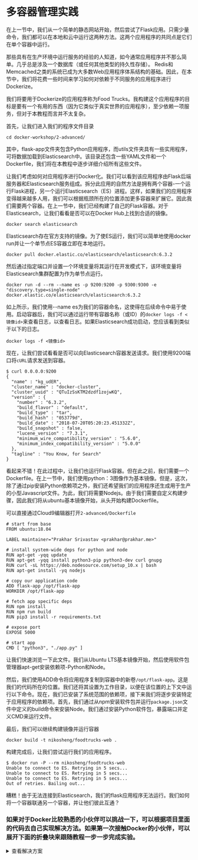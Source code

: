# 多容器管理实践

在上一节中，我们从一个简单的静态网站开始，然后尝试了Flask应用。只需少量命令，我们都可以在本地和云中运行这两种方法。这两个应用程序的共同点是它们在单个容器中运行。

那些具有在生产环境中运行服务的经验的人知道，如今通常应用程序并不那么简单。几乎总是涉及一个数据库（或任何其他类型的持久性存储）。 Redis和Memcached之类的系统已成为大多数Web应用程序体系结构的基础。因此，在本节中，我们将花费一些时间来学习如何对依赖于不同服务的应用程序进行Dockerize。

我们将要用于Dockerize的应用程序称为Food Trucks。我构建这个应用程序的目标是要有一个有用的东西（因为它类似于真实世界的应用程序），至少依赖一项服务，但对于本教程而言并不太复杂。

首先，让我们进入我们的程序文件目录

```
cd docker-workshop/2-advanced/
```

其中，flask-app文件夹包含Python应用程序，而utils文件夹具有一些实用程序，可将数据加载到Elasticsearch中。该目录还包含一些YAML文件和一个Dockerfile，我们将在本教程中逐步详细介绍所有这些文件。

让我们考虑如何对应用程序进行Docker化。我们可以看到该应用程序由Flask后端服务器和Elasticsearch服务组成。拆分此应用的自然方法是拥有两个容器-一个运行Flask进程，另一个运行Elasticsearch（ES）进程。这样，如果我们的应用程序变得越来越多人用，我们可以根据瓶颈所在的位置添加更多容器来扩展它。因此我们需要两个容器。在上一节中，我们已经构建了自己的Flask容器。对于Elasticsearch，让我们看看是否可以在Docker Hub上找到合适的镜像。

```
docker search elasticsearch
```

Elasticsearch存在官方支持的镜像。为了使ES运行，我们可以简单地使用docker run并让一个单节点ES容器立即在本地运行。

```
docker pull docker.elastic.co/elasticsearch/elasticsearch:6.3.2
```

然后通过指定端口并设置一个环境变量将其运行在开发模式下，该环境变量将Elasticsearch集群配置为作为单节点运行。

```
docker run -d --rm --name es -p 9200:9200 -p 9300:9300 -e "discovery.type=single-node" docker.elastic.co/elasticsearch/elasticsearch:6.3.2
```

如上所示，我们使用--name es为我们的容器命名，这使得在后续命令中易于使用。启动容器后，我们可以通过运行带有容器名称（或ID）的`docker logs -f <镜像id>`来查看日志，以查看日志。如果Elasticsearch成功启动，您应该看到类似于以下的日志。

```
docker logs -f <镜像id>
```

现在，让我们尝试看看是否可以向Elasticsearch容器发送请求。我们使用9200端口将`cURL`请求发送到容器。

```
$ curl 0.0.0.0:9200
{
  "name" : "kg_udER",
  "cluster_name" : "docker-cluster",
  "cluster_uuid" : "QTuIzSsKTM2dzdf1zojwKQ",
  "version" : {
    "number" : "6.3.2",
    "build_flavor" : "default",
    "build_type" : "tar",
    "build_hash" : "053779d",
    "build_date" : "2018-07-20T05:20:23.451332Z",
    "build_snapshot" : false,
    "lucene_version" : "7.3.1",
    "minimum_wire_compatibility_version" : "5.6.0",
    "minimum_index_compatibility_version" : "5.0.0"
  },
  "tagline" : "You Know, for Search"
}
```

看起来不错！在此过程中，让我们也运行Flask容器。但在此之前，我们需要一个Dockerfile。在上一节中，我们使用python：3图像作为基本镜像。但是，这次，除了通过pip安装Python依赖项之外，我们还希望我们的应用程序还生成用于生产的小型Javascript文件。为此，我们将需要Nodejs。由于我们需要自定义构建步骤，因此我们将从ubuntu基本镜像开始，从头开始构建Dockerfile。

可以直接通过Cloud9编辑器打开`2-advanced/Dockerfile`

```
# start from base
FROM ubuntu:18.04

LABEL maintainer="Prakhar Srivastav <prakhar@prakhar.me>"

# install system-wide deps for python and node
RUN apt-get -yqq update
RUN apt-get -yqq install python3-pip python3-dev curl gnupg
RUN curl -sL https://deb.nodesource.com/setup_10.x | bash
RUN apt-get install -yq nodejs

# copy our application code
ADD flask-app /opt/flask-app
WORKDIR /opt/flask-app

# fetch app specific deps
RUN npm install
RUN npm run build
RUN pip3 install -r requirements.txt

# expose port
EXPOSE 5000

# start app
CMD [ "python3", "./app.py" ]
```

让我们快速浏览一下此文件。我们从Ubuntu LTS基本镜像开始，然后使用软件包管理器apt-get安装依赖项-Python和Node。

然后，我们使用ADD命令将应用程序复制到容器中的新卷`/opt/flask-app`。这是我们的代码所在的位置。我们还将其设置为工作目录，以便在该位置的上下文中运行以下命令。现在，我们已安装了系统范围的依赖项，接下来我们将逐步安装特定于应用程序的依赖项。首先，我们通过从npm安装软件包并运行`package.json`文件中定义的build命令来安装Node。我们通过安装Python软件包，暴露端口并定义CMD来运行文件。

最后，我们可以继续构建镜像并运行容器

```
docker build -t nikosheng/foodtrucks-web .
```

构建完成后，让我们尝试运行我们的应用程序。

```
$ docker run -P --rm nikosheng/foodtrucks-web
Unable to connect to ES. Retrying in 5 secs...
Unable to connect to ES. Retrying in 5 secs...
Unable to connect to ES. Retrying in 5 secs...
Out of retries. Bailing out...
```

糟糕！由于无法连接到Elasticsearch，我们的flask应用程序无法运行。我们如何将一个容器联通另一个容器，并让他们彼此互通？

### 如果对于Docker比较熟悉的小伙伴可以挑战一下，可以根据项目里面的代码去自己实现解决方法。如果第一次接触Docker的小伙伴，可以展开下面的折叠块来跟随教程一步一步完成实验。

<details>
<summary>查看解决方案</summary>
<pre>

## Docker Network

在讨论Docker用于处理此类情况的功能之前，让我们先看看是否可以找到解决问题的方法。希望这会使您对我们将要研究的能有所了解。

好的，让我们运行`docker container ls`（与`docker ps`相同），看看有什么。

```
admin:~/environment $ docker ps
CONTAINER ID        IMAGE                                                 COMMAND                  CREATED             STATUS              PORTS                                            NAMES
b17bd4d6a319        docker.elastic.co/elasticsearch/elasticsearch:6.3.2   "/usr/local/bin/dock…"   20 minutes ago      Up 20 minutes       0.0.0.0:9200->9200/tcp, 0.0.0.0:9300->9300/tcp   es
admin:~/environment $ 
```

因此，我们有一个ES容器运行在0.0.0.0:9200端口上，我们可以直接访问该容器。如果我们可以告诉Flask应用连接到该URL，则它应该可以连接并与ES通信。让我们深入研究Python代码，看看如何定义连接的详细信息。

让我们打开`2-advanced/flask-app/app.py`

```
es = Elasticsearch(host='es')
```

在代码中，我们需要告诉Flask容器，ES容器正在0.0.0.0主机上运行（默认端口为9200），这应该使它工作，对吗？不幸的是，这是不正确的，因为IP 0.0.0.0是从主机（localhost）访问ES容器的IP。另一个容器将无法在同一IP地址上访问它。如果不是该IP，那么ES容器应可访问哪个IP地址？

现在是开始探索Docker网络的好时机。安装docker后，它将自动创建三个网络。

```
admin:~/environment $ docker network ls
NETWORK ID          NAME                DRIVER              SCOPE
d037c38ecd83        bridge              bridge              local
6a3b3ab8c510        host                host                local
de2a13d13a7a        none                null                local
```

桥接网络(bridge)是默认情况下运行容器的网络。因此，这意味着当我运行ES容器时，它正在此桥接网络中运行。为了验证这一点，让我们检查网络。

```
admin:~/environment $ docker network inspect bridge
[
    {
        "Name": "bridge",
        "Id": "d037c38ecd83d19ab65cd70020b996e9a53dd9c31a457658b47c14208f483410",
        "Created": "2020-07-29T01:04:11.675105689Z",
        "Scope": "local",
        "Driver": "bridge",
        "EnableIPv6": false,
        "IPAM": {
            "Driver": "default",
            "Options": null,
            "Config": [
                {
                    "Subnet": "172.17.0.0/16",
                    "Gateway": "172.17.0.1"
                }
            ]
        },
        "Internal": false,
        "Attachable": false,
        "Ingress": false,
        "ConfigFrom": {
            "Network": ""
        },
        "ConfigOnly": false,
        "Containers": {
            "b17bd4d6a319e6206d47d9a5496d107a025c5cdfd7a37c64d7aa8e3570232b79": {
                "Name": "es",
                "EndpointID": "9944409131e57a61f18d86fab2e776126d42a2d20884b5c01ecfa7faecc385ce",
                "MacAddress": "02:42:ac:11:00:02",
                "IPv4Address": "172.17.0.2/16",
                "IPv6Address": ""
            }
        },
        "Options": {
            "com.docker.network.bridge.default_bridge": "true",
            "com.docker.network.bridge.enable_icc": "true",
            "com.docker.network.bridge.enable_ip_masquerade": "true",
            "com.docker.network.bridge.host_binding_ipv4": "0.0.0.0",
            "com.docker.network.bridge.name": "docker0",
            "com.docker.network.driver.mtu": "1500"
        },
        "Labels": {}
    }
]
```
您可以看到我们的容器`b17bd4d6a319`在输出的“容器”部分下列出。我们还看到的是此容器已分配的IP地址-172.17.0.2。这是我们要查找的IP地址吗？让我们通过运行Flask容器并尝试访问此IP来找出答案。

```
$ docker run -it --rm nikosheng/foodtrucks-web curl 172.17.0.2:9200
{
  "name" : "-ml6cJ3",
  "cluster_name" : "docker-cluster",
  "cluster_uuid" : "LoB0rDHaTqKMqoKMnnD2dA",
  "version" : {
    "number" : "6.3.2",
    "build_flavor" : "default",
    "build_type" : "tar",
    "build_hash" : "053779d",
    "build_date" : "2018-07-20T05:20:23.451332Z",
    "build_snapshot" : false,
    "lucene_version" : "7.3.1",
    "minimum_wire_compatibility_version" : "5.6.0",
    "minimum_index_compatibility_version" : "5.0.0"
  },
  "tagline" : "You Know, for Search"
}
```

我们可以直接在运行docker的时候加上我们希望容器执行的命令，我们看到我们确实可以在172.17.0.2:9200上与ES对话。Awesome！

尽管我们已经找到了一种使容器相互通信的方法，但是这种方法仍然存在两个问题

 - 我们如何告诉Flask容器es主机名代表172.17.0.2或其他IP，因为IP可能会随时变化

 - 由于默认情况下每个容器都共享桥接网络，因此此方法并不安全。我们如何隔离我们的网络？

好消息是Docker对我们的问题有很好的答案。它允许我们定义自己的网络，同时使用docker network命令将它们隔离。

首先，让我们创建自己的网络。

```
$ docker network create aws-net

$ docker network ls
NETWORK ID          NAME                DRIVER              SCOPE
a5e79e75b97b        aws-net             bridge              local
```

`docker network create`命令创建一个新的网桥网络，这是我们目前需要的。就Docker而言，网桥网络使用软件网桥，该软件网桥允许连接到同一网桥网络的容器进行通信，同时将未连接到该网桥网络的容器隔离。 Docker网桥驱动程序会自动在主机中部署规则，以使不同网桥网络上的容器无法直接相互通信。

现在我们有了一个自定义网络，我们可以使用--net标志在该网络内启动容器。但首先，为了启动具有相同名称的新容器，我们将停止并删除在网桥（默认）网络中运行的ES容器。

```
$ docker container stop es
es

$ docker container rm es
es

$ docker run -d --name es --net aws-net -p 9200:9200 -p 9300:9300 -e "discovery.type=single-node" docker.elastic.co/elasticsearch/elasticsearch:6.3.2

$ docker network inspect aws-net
[
    {
        "Name": "aws-net",
        "Id": "a5e79e75b97bddc921f59cc233e3d4fd47cf05753fe9cba833dcf6d0e39e9fb2",
        "Created": "2020-07-29T01:52:29.251280599Z",
        "Scope": "local",
        "Driver": "bridge",
        "EnableIPv6": false,
        "IPAM": {
            "Driver": "default",
            "Options": {},
            "Config": [
                {
                    "Subnet": "172.18.0.0/16",
                    "Gateway": "172.18.0.1"
                }
            ]
        },
        "Internal": false,
        "Attachable": false,
        "Ingress": false,
        "ConfigFrom": {
            "Network": ""
        },
        "ConfigOnly": false,
        "Containers": {
            "aa04d18a7d073df6159717029ae5b42aa10a476d93a637fab24f122b94eee651": {
                "Name": "es",
                "EndpointID": "1ab25adb60508edc9d422095c89a8a6f28da0eb3576882be16ca0f234a8b8f46",
                "MacAddress": "02:42:ac:12:00:02",
                "IPv4Address": "172.18.0.2/16",
                "IPv6Address": ""
            }
        },
        "Options": {},
        "Labels": {}
    }
]
```

如您所见，我们的es容器现在在aws-net网桥网络中运行。现在，让我们检查一下在aws-net网络中启动时发生的情况。

```
$ docker run -it --rm --net aws-net nikosheng/foodtrucks-web curl es:9200
{
  "name" : "8HgCcmE",
  "cluster_name" : "docker-cluster",
  "cluster_uuid" : "-C8xgQccSVmqx3KQFteyZA",
  "version" : {
    "number" : "6.3.2",
    "build_flavor" : "default",
    "build_type" : "tar",
    "build_hash" : "053779d",
    "build_date" : "2018-07-20T05:20:23.451332Z",
    "build_snapshot" : false,
    "lucene_version" : "7.3.1",
    "minimum_wire_compatibility_version" : "5.6.0",
    "minimum_index_compatibility_version" : "5.0.0"
  },
  "tagline" : "You Know, for Search"
}
```
可行！在用户定义的网络（如aws-net）上，容器不仅可以通过IP地址进行通信，而且还可以将容器名称解析为IP地址。此功能称为自动服务发现。让我们立即启动Flask容器

请注意，如果出现`The container name "foodtrucks-web" is already in use by container` 的错误，可以先通过 docker container ls -a 获取停止的容器id，然后通过docker container stop <容器id> 以及 docker container rm <容器id> 来彻底注销容器

```
$ docker run -d --net aws-net -p 5000:5000 --name foodtrucks-web nikosheng/foodtrucks-web

$ docker container ls
CONTAINER ID        IMAGE                                                 COMMAND                  CREATED             STATUS              PORTS                                            NAMES
308e2ed9d218        nikosheng/foodtrucks-web                              "python3 ./app.py"       18 seconds ago      Up 17 seconds       0.0.0.0:5000->5000/tcp                           foodtrucks-web
aa04d18a7d07        docker.elastic.co/elasticsearch/elasticsearch:6.3.2   "/usr/local/bin/dock…"   42 minutes ago      Up 42 minutes       0.0.0.0:9200->9200/tcp, 0.0.0.0:9300->9300/tcp   es

$ curl -I 0.0.0.0:5000
HTTP/1.0 200 OK
Content-Type: text/html; charset=utf-8
Content-Length: 3685
Server: Werkzeug/1.0.1 Python/3.6.9
Date: Wed, 29 Jul 2020 02:40:47 GMT
```

我们可以看到web服务已经可以成功调用es服务啦。

</pre>
</details>